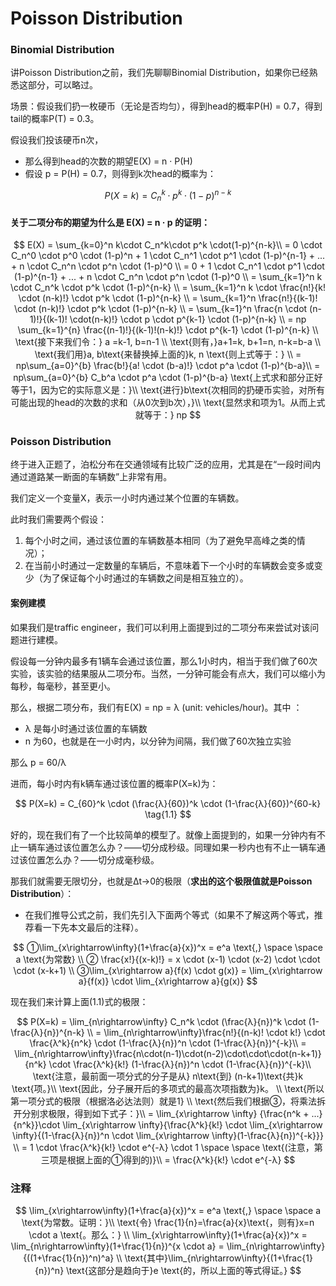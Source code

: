 # Poisson Distribution

### Binomial Distribution

讲Poisson Distribution之前，我们先聊聊Binomial Distribution，如果你已经熟悉这部分，可以略过。

场景：假设我们扔一枚硬币（无论是否均匀），得到head的概率P\(H\) = 0.7，得到tail的概率P\(T\) = 0.3。

假设我们投该硬币n次，

* 那么得到head的次数的期望E\(X\) = n · P\(H\)
* 假设 p = P\(H\) = 0.7，则得到k次head的概率为：

$$
P(X=k) = C_n^k \cdot p^k\cdot(1-p)^{n-k}
$$

#### 关于二项分布的期望为什么是 E\(X\) = n · p  的证明：

$$
E(X) = \sum_{k=0}^n k\cdot C_n^k\cdot p^k \cdot(1-p)^{n-k}\\
= 0 \cdot C_n^0 \cdot p^0 \cdot (1-p)^n + 1 \cdot C_n^1 \cdot p^1 \cdot (1-p)^{n-1} + ...  + n \cdot C_n^n \cdot p^n \cdot (1-p)^0 \\
= 0 + 1 \cdot C_n^1 \cdot p^1 \cdot (1-p)^{n-1} + ...  + n \cdot C_n^n \cdot p^n \cdot (1-p)^0 \\
= \sum_{k=1}^n k \cdot C_n^k \cdot p^k \cdot (1-p)^{n-k} \\
= \sum_{k=1}^n k \cdot \frac{n!}{k! \cdot (n-k)!} \cdot p^k \cdot (1-p)^{n-k} \\
= \sum_{k=1}^n \frac{n!}{(k-1)! \cdot (n-k)!} \cdot p^k \cdot (1-p)^{n-k} \\
= \sum_{k=1}^n \frac{n \cdot (n-1)!}{(k-1)! \cdot(n-k)!} \cdot p \cdot p^{k-1} \cdot (1-p)^{n-k} \\ 
= np \sum_{k=1}^{n} \frac{(n-1)!}{(k-1)!(n-k)!} \cdot p^{k-1} \cdot (1-p)^{n-k} \\
\text{接下来我们令：} a =k-1, b=n-1 \\
\text{则有，}a+1=k, b+1=n, n-k=b-a \\
\text{我们用}a, b\text{来替换掉上面的}k, n \text{则上式等于：} \\
= np\sum_{a=0}^{b} \frac{b!}{a! \cdot (b-a)!} \cdot p^a \cdot (1-p)^{b-a}\\
= np\sum_{a=0}^{b} C_b^a \cdot p^a \cdot (1-p)^{b-a}
\text{上式求和部分正好等于1，因为它的实际意义是：}\\
\text{进行}b\text{次相同的扔硬币实验，对所有可能出现的head的次数的求和（从0次到b次），}\\
\text{显然求和项为1。从而上式就等于：} np
$$

### Poisson Distribution

终于进入正题了，泊松分布在交通领域有比较广泛的应用，尤其是在“一段时间内通过道路某一断面的车辆数”上非常有用。

我们定义一个变量X，表示一小时内通过某个位置的车辆数。

此时我们需要两个假设：

1. 每个小时之间，通过该位置的车辆数基本相同（为了避免早高峰之类的情况）；
2. 在当前小时通过一定数量的车辆后，不意味着下一个小时的车辆数会变多或变少（为了保证每个小时通过的车辆数之间是相互独立的）。

#### 案例建模

如果我们是traffic engineer，我们可以利用上面提到过的二项分布来尝试对该问题进行建模。

假设每一分钟内最多有1辆车会通过该位置，那么1小时内，相当于我们做了60次实验，该实验的结果服从二项分布。当然，一分钟可能会有点大，我们可以缩小为 每秒，每毫秒，甚至更小。

那么，根据二项分布，我们有E\(X\) = np = λ  \(unit: vehicles/hour\)。其中 ：

* λ 是每小时通过该位置的车辆数
* n 为60，也就是在一小时内，以分钟为间隔，我们做了60次独立实验

那么 p = 60/λ

进而，每小时内有k辆车通过该位置的概率P\(X=k\)为：

$$
P(X=k) = C_{60}^k \cdot (\frac{λ}{60})^k \cdot (1-\frac{λ}{60})^{60-k} \tag{1.1}
$$

好的，现在我们有了一个比较简单的模型了。就像上面提到的，如果一分钟内有不止一辆车通过该位置怎么办？——切分成秒级。同理如果一秒内也有不止一辆车通过该位置怎么办？——切分成毫秒级。

那我们就需要无限切分，也就是Δt→0的极限（**求出的这个极限值就是Poisson Distribution**）：

* 在我们推导公式之前，我们先引入下面两个等式（如果不了解这两个等式，推荐看一下先本文最后的注释）。

$$
①\lim_{x\rightarrow‎\infty}(1+\frac{a}{x})^x = e^a \text{,} \space \space a \text{为常数} \\
② \frac{x!}{(x-k)!} = x \cdot (x-1) \cdot (x-2)  \cdot \cdot \cdot  (x-k+1) \\
③\lim_{x\rightarrow a}{f(x) \cdot g(x)} = \lim_{x\rightarrow a}{f(x)} \cdot \lim_{x\rightarrow a}{g(x)}
$$

现在我们来计算上面\(1.1\)式的极限：

$$
P(X=k) = \lim_{n\rightarrow\infty} C_n^k \cdot (\frac{λ}{n})^k \cdot (1-\frac{λ}{n})^{n-k} \\
= \lim_{n\rightarrow\infty}\frac{n!}{(n-k)! \cdot k!} \cdot \frac{λ^k}{n^k} \cdot (1-\frac{λ}{n})^n \cdot (1-\frac{λ}{n})^{-k}\\
= \lim_{n\rightarrow\infty}\frac{n\cdot(n-1)\cdot(n-2)\cdot\cdot\cdot(n-k+1)}{n^k} \cdot \frac{λ^k}{k!} (1-\frac{λ}{n})^n \cdot (1-\frac{λ}{n})^{-k}\\
\text{注意，最前面一项分式的分子是从} n\text{到} (n-k+1)\text{共}k \text{项。}\\
\text{因此，分子展开后的多项式的最高次项指数为}k。 \\
\text{所以第一项分式的极限（根据洛必达法则）就是1} \\
\text{然后我们根据③，将乘法拆开分别求极限，得到如下式子：}\\
= \lim_{x\rightarrow \infty} {\frac{n^k + ...}{n^k}}\cdot \lim_{x\rightarrow \infty}{\frac{λ^k}{k!} \cdot \lim_{x\rightarrow \infty}{(1-\frac{λ}{n})^n \cdot \lim_{x\rightarrow \infty}(1-\frac{λ}{n})^{-k}}} \\
= 1 \cdot \frac{λ^k}{k!} \cdot e^{-λ} \cdot 1 \space \space \text{(注意，第三项是根据上面的①得到的)}\\
= \frac{λ^k}{k!} \cdot e^{-λ}
$$

### 注释

$$
\lim_{x\rightarrow‎\infty}(1+\frac{a}{x})^x = e^a \text{,} \space \space a \text{为常数。证明：}\\
\text{令} \frac{1}{n}=\frac{a}{x}\text{，则有}x=n \cdot a \text{。那么：} \\
\lim_{x\rightarrow‎\infty}(1+\frac{a}{x})^x = \lim_{n\rightarrow‎\infty}(1+\frac{1}{n})^{x \cdot a} = \lim_{n\rightarrow‎\infty}{((1+\frac{1}{n})^n)^a} \\
\text{其中}\lim_{n\rightarrow‎\infty}{(1+\frac{1} {n})^n} \text{这部分是趋向于}e \text{的，所以上面的等式得证。}
$$




